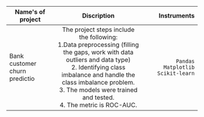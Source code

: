 | Name's of project             |                                                                                                                                   Discription                                                                                                                                    |                                                                                                                                                                                                                                           Instruments |
|-------------------------------|:--------------------------------------------------------------------------------------------------------------------------------------------------------------------------------------------------------------------------------------------------------------------------------:|------------------------------------------------------------------------------------------------------------------------------------------------------------------------------------------------------------------------------------------------------:|
| Bank customer churn predictio | The project steps include the following:<br/> 1.Data preprocessing (filling the gaps, work with data outliers and data type)<br/>2. Identifying class imbalance and handle the class imbalance problem.<br/>3. The models were trained and tested.<br/>4. The metric is ROC-AUC. |                                                                                                                                                                                                                `Pandas` `Matplotlib` `Scikit-learn`   |             
